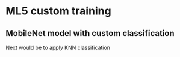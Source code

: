 # ML5 custom training
## MobileNet model with custom classification
Next would be to apply KNN classification
